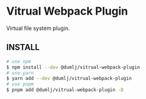 <!-- This file is dynamically generated. please edit in __readme__ -->

# Vitrual Webpack Plugin

Virtual file system plugin.

## INSTALL

```bash
# use npm
$ npm install --dev @dumlj/vitrual-webpack-plugin
# use yarn
$ yarn add --dev @dumlj/vitrual-webpack-plugin
# use pnpm
$ pnpm add @dumlj/vitrual-webpack-plugin -D
```
